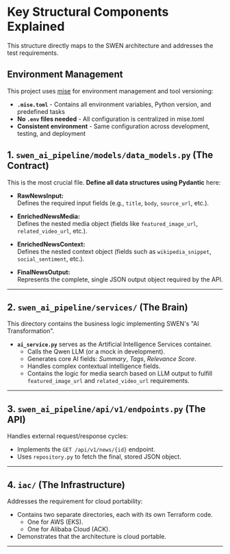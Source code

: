 # Key Structural Components Explained

This structure directly maps to the SWEN architecture and addresses the test requirements.

## Environment Management

This project uses [mise](https://mise.jdx.dev/) for environment management and tool versioning:

- **`.mise.toml`** - Contains all environment variables, Python version, and predefined tasks
- **No `.env` files needed** - All configuration is centralized in mise.toml
- **Consistent environment** - Same configuration across development, testing, and deployment

## 1. `swen_ai_pipeline/models/data_models.py` (The Contract)

This is the most crucial file. **Define all data structures using Pydantic** here:

- **RawNewsInput:**  
  Defines the required input fields (e.g., `title`, `body`, `source_url`, etc.).

- **EnrichedNewsMedia:**  
  Defines the nested media object (fields like `featured_image_url`, `related_video_url`, etc.).

- **EnrichedNewsContext:**  
  Defines the nested context object (fields such as `wikipedia_snippet`, `social_sentiment`, etc.).

- **FinalNewsOutput:**  
  Represents the complete, single JSON output object required by the API.

---

## 2. `swen_ai_pipeline/services/` (The Brain)

This directory contains the business logic implementing SWEN's "AI Transformation".

- **`ai_service.py`** serves as the Artificial Intelligence Services container.
  - Calls the Qwen LLM (or a mock in development).
  - Generates core AI fields: *Summary*, *Tags*, *Relevance Score*.
  - Handles complex contextual intelligence fields.
  - Contains the logic for media search based on LLM output to fulfill `featured_image_url` and `related_video_url` requirements.

---

## 3. `swen_ai_pipeline/api/v1/endpoints.py` (The API)

Handles external request/response cycles:

- Implements the `GET /api/v1/news/{id}` endpoint.
- Uses `repository.py` to fetch the final, stored JSON object.

---

## 4. `iac/` (The Infrastructure)

Addresses the requirement for cloud portability:

- Contains two separate directories, each with its own Terraform code.
  - One for AWS (EKS).
  - One for Alibaba Cloud (ACK).
- Demonstrates that the architecture is cloud portable.

---
